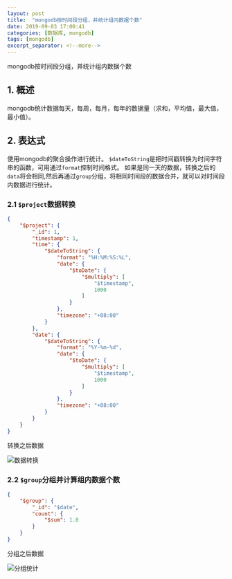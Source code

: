 ```yaml
---
layout: post
title:  "mongodb按时间段分组，并统计组内数据个数"
date: 2019-09-03 17:00:41
categories: [数据库, mongodb]
tags: [mongodb]
excerpt_separator: <!--more-->
---
```


mongodb按时间段分组，并统计组内数据个数
<!--more-->

## 1. 概述

mongodb统计数据每天，每周，每月，每年的数据量（求和，平均值，最大值，最小值）。

## 2. 表达式

使用mongodb的聚合操作进行统计。
`$dateToString`是把时间戳转换为时间字符串的函数，可用通过`format`控制时间格式。
如果是同一天的数据，转换之后的`data`将会相同,然后再通过`group`分组，将相同时间段的数据合并，就可以对时间段内数据进行统计。

### 2.1 `$project`数据转换

```json
{
    "$project": {
        "_id": 1,
        "timestamp": 1,
        "time": {
            "$dateToString": {
                "format": "%H:%M:%S:%L",
                "date": {
                    "$toDate": {
                        "$multiply": [
                            "$timestamp",
                            1000
                        ]
                    }
                },
                "timezone": "+08:00"
            }
        },
        "date": {
            "$dateToString": {
                "format": "%Y-%m-%d",
                "date": {
                    "$toDate": {
                        "$multiply": [
                            "$timestamp",
                            1000
                        ]
                    }
                },
                "timezone": "+08:00"
            }
        }
    }
}
```

转换之后数据

![数据转换](/images/微信截图_20190903171132.png)

### 2.2 `$group`分组并计算组内数据个数

```json
{
    "$group": {
        "_id": "$date",
        "count": {
            "$sum": 1.0
        }
    }
}
```

分组之后数据

![分组统计](/images/微信截图_20190903171654.png)
